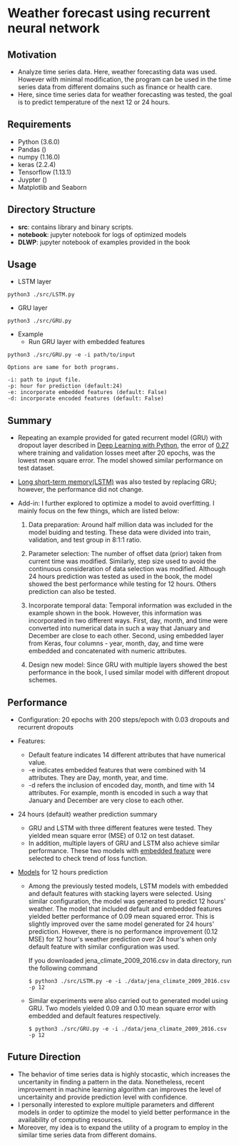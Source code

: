 # Weather forecast using recurrent neural network

## **Motivation**
* Analyze time series data. Here, weather forecasting data was used. However 
  with minimal modification, the program can be used in the time series data from 
  different domains such as finance or health care.
* Here, since time series data for weather forecasting was tested, 
  the goal is to predict temperature of the next 12 or 24 hours.

## **Requirements** 
* Python (3.6.0)
* Pandas ()
* numpy (1.16.0)
* keras (2.2.4) 
* Tensorflow (1.13.1)
* Juypter ()
* Matplotlib and Seaborn

## **Directory Structure**
- __**src**__: contains library and binary scripts. 
- __**notebook**__: jupyter notebook for logs of optimized models 
- __**DLWP**__: jupyter notebook of examples provided in the book 

## **Usage** 

* LSTM layer
```
python3 ./src/LSTM.py 
```

* GRU layer
```
python3 ./src/GRU.py 
```

* Example
  - Run GRU layer with embedded features  
```
python3 ./src/GRU.py -e -i path/to/input  

Options are same for both programs.

-i: path to input file.
-p: hour for prediction (default:24) 
-e: incorporate embedded features (default: False)
-d: incorporate encoded features (default: False)  
```

## **Summary**
* Repeating an example provided for gated recurrent model (GRU) with dropout layer described in
  [Deep Learning with Python](https://bit.ly/346tOkH), the error of [0.27](https://bit.ly/2ZCPkOE)
  where training and validation losses meet after 20 epochs, was the lowest
  mean square error. The model showed similar performance on test dataset.

* [Long short-term memory(LSTM)](https://bit.ly/2ZphayP) 
  was also tested by replacing GRU; however, the performance did not change.

* Add-in: 
  I further explored to optimize a model to avoid overfitting.  I mainly focus on the 
  few things, which are listed below:

   1. Data preparation:
      Around half million data was included for the model buiding and testing. These data were
      divided into train, validation, and test group in 8:1:1 ratio.

   2. Parameter selection:
      The number of offset data (prior) taken from current time was
      modified. Similarly, step size used to avoid the continuous
      consideration of data selection was modified. Although 24 hours
      prediction was tested as used in the book, the model showed the best
      performance while testing for 12 hours. Others prediction can also be tested.

   3. Incorporate temporal data:
      Temporal information was excluded in the example shown in the book. However,
      this information was incorporated in two different ways. First, day,
      month, and time were converted into numerical data in such a way that January
      and December are close to each other. Second, using embedded layer from
      Keras, four columns - year, month, day, and time were embedded and
      concatenated with numeric attributes.

   4. Design new model:
      Since GRU with multiple layers showed the best performance in the book,
      I used similar model with different dropout schemes. 

## **Performance**
   - Configuration: 20 epochs with 200 steps/epoch with 0.03 dropouts and recurrent dropouts
   - Features:
      * Default feature indicates 14 different attributes that have numerical
        value.
      * -e indicates embedded features that were combined with 14 attributes.
        They are Day, month, year, and time.
      * -d refers the inclusion of encoded day, month, and time with 14
        attributes. For example, month is encoded in such a way that January and 
        December are very close to each other.

   - 24 hours (default) weather prediction summary
     * GRU and LSTM with three different features were tested.
       They yielded mean square error (MSE) of 0.12 on test dataset.
     * In addition, multiple layers of GRU and LSTM also achieve similar
       performance. These two models with [embedded feature](https://bit.ly/2zuTkSD)
       were selected to check trend of loss function.

   - [Models](https://bit.ly/30LqDgj) for 12 hours prediction
     * Among the previously tested models, LSTM models with embedded and default features with stacking layers
       were selected. Using similar configuration, the model was generated to predict 12 hours' weather. The
       model that included default and embedded features yielded better performance of 0.09 mean squared error.
       This is slightly improved over the same model generated for 24 hours' prediction.
       However, there is no performance improvement (0.12 MSE) for 12 hour's weather prediction over 24 hour's
       when only default feature with similar configuration was used.

       If you downloaded jena_climate_2009_2016.csv in data directory, run the following
       command

       ```
       $ python3 ./src/LSTM.py -e -i ./data/jena_climate_2009_2016.csv -p 12
       ```
     * Similar experiments were also carried out to generated model using GRU.
       Two models yielded 0.09 and 0.10 mean square error with embedded and
       default features respectively.
       ```
       $ python3 ./src/GRU.py -e -i ./data/jena_climate_2009_2016.csv -p 12
       ```


## **Future Direction**
  - The behavior of time series data is highly stocastic, which increases the
    uncertanity in finding a pattern in the data. Nonetheless, recent improvement
    in machine learning algorithm can improves the level of uncertainity and
    provide prediction level with confidence.
  - I personally interested to explore multiple parameters and different models in order to
    optimize the model to yield better performance in the availability of
    computing resources.
  - Moreover, my idea is to expand the utility of a program to employ in the similar time
    series data from different domains.

